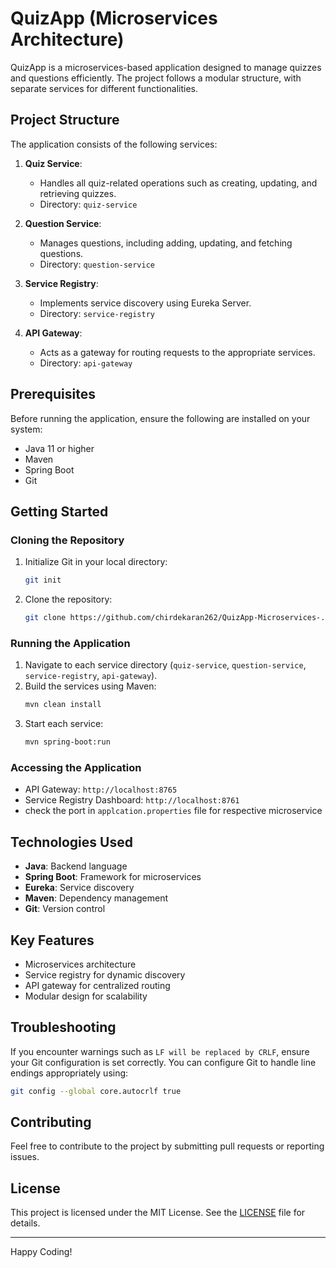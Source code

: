# QuizApp (Microservices Architecture)

QuizApp is a microservices-based application designed to manage quizzes and questions efficiently. The project follows a modular structure, with separate services for different functionalities.

## Project Structure

The application consists of the following services:

1. **Quiz Service**:
   - Handles all quiz-related operations such as creating, updating, and retrieving quizzes.
   - Directory: `quiz-service`

2. **Question Service**:
   - Manages questions, including adding, updating, and fetching questions.
   - Directory: `question-service`

3. **Service Registry**:
   - Implements service discovery using Eureka Server.
   - Directory: `service-registry`

4. **API Gateway**:
   - Acts as a gateway for routing requests to the appropriate services.
   - Directory: `api-gateway`

## Prerequisites

Before running the application, ensure the following are installed on your system:

- Java 11 or higher
- Maven
- Spring Boot
- Git

## Getting Started

### Cloning the Repository

1. Initialize Git in your local directory:
   ```bash
   git init
   ```
2. Clone the repository:
   ```bash
   git clone https://github.com/chirdekaran262/QuizApp-Microservices-.git
   ```

### Running the Application

1. Navigate to each service directory (`quiz-service`, `question-service`, `service-registry`, `api-gateway`).
2. Build the services using Maven:
   ```bash
   mvn clean install
   ```
3. Start each service:
   ```bash
   mvn spring-boot:run
   ```

### Accessing the Application

- API Gateway: `http://localhost:8765` 
- Service Registry Dashboard: `http://localhost:8761`
- check the port in `applcation.properties` file for respective microservice
  
## Technologies Used

- **Java**: Backend language
- **Spring Boot**: Framework for microservices
- **Eureka**: Service discovery
- **Maven**: Dependency management
- **Git**: Version control

## Key Features

- Microservices architecture
- Service registry for dynamic discovery
- API gateway for centralized routing
- Modular design for scalability

## Troubleshooting

If you encounter warnings such as `LF will be replaced by CRLF`, ensure your Git configuration is set correctly. You can configure Git to handle line endings appropriately using:

```bash
git config --global core.autocrlf true
```

## Contributing

Feel free to contribute to the project by submitting pull requests or reporting issues.

## License

This project is licensed under the MIT License. See the [LICENSE](LICENSE) file for details.

---

Happy Coding!

